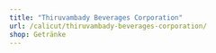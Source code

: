 ```yaml
---
title: "Thiruvambady Beverages Corporation"
url: /calicut/thiruvambady-beverages-corporation/
shop: Getränke
---
```

